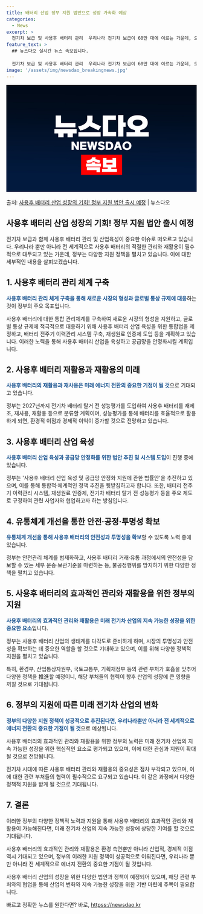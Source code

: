 ```yaml
---
title: 배터리 산업 정부 지원 법안으로 성장 가속화 예상
categories:
  - News
excerpt: >
  전기차 보급 및 사용후 배터리 관리  우리나라 전기차 보급이 60만 대에 이르는 가운데, 오는 2030년 사…
feature_text: >
  ## 뉴스다오 실시간 뉴스 속보입니다.

  전기차 보급 및 사용후 배터리 관리  우리나라 전기차 보급이 60만 대에 이르는 가운데, 오는 2030년 사…
image: '/assets/img/newsdao_breakingnews.jpg'
---
```


![뉴스다오 속보](/assets/img/newsdao_breakingnews.jpg)

<p>출처: <a href="httpss://newsdao.kr/4730" rel="dofollow">사용후 배터리 산업 성장의 기회! 정부 지원 법안 출시 예정</a> | 뉴스다오</p>

<h2 data-ke-size="size26">사용후 배터리 산업 성장의 기회! 정부 지원 법안 출시 예정</h2>

전기차 보급과 함께 사용후 배터리 관리 및 산업육성이 중요한 이슈로 떠오르고 있습니다. 우리나라 뿐만 아니라 전 세계적으로 사용후 배터리의 적절한 관리와 재활용이 필수적으로 대두되고 있는 가운데, 정부는 다양한 지원 정책을 펼치고 있습니다. 이에 대한 세부적인 내용을 살펴보겠습니다.

<p data-ke-size="size16"></p>

<h2 data-ke-size="size24">1. 사용후 배터리 관리 체계 구축</h2>

<b><span style="color: #1a5490;">사용후 배터리 관리 체계 구축을 통해 새로운 시장의 형성과 글로벌 통상 규제에 대응</span></b>하는 것이 정부의 주요 목표입니다.

사용후 배터리에 대한 통합 관리체계를 구축하여 새로운 시장의 형성을 지원하고, 글로벌 통상 규제에 적극적으로 대응하기 위해 사용후 배터리 산업 육성을 위한 통합법을 제정하고, 배터리 전주기 이력관리 시스템 구축, 재생원료 인증제 도입 등을 계획하고 있습니다. 이러한 노력을 통해 사용후 배터리 산업을 육성하고 공급망을 안정화시킬 계획입니다.

<p data-ke-size="size16"></p>

<h2 data-ke-size="size24">2. 사용후 배터리 재활용과 재활용의 미래</h2>

<b><span style="color: #1a5490;">사용후 배터리의 재활용과 재사용은 미래 에너지 전환의 중요한 기점이 될 것</span></b>으로 기대되고 있습니다.

정부는 2027년까지 전기차 배터리 탈거 전 성능평가를 도입하여 사용후 배터리를 재제조, 재사용, 재활용 등으로 분류할 계획이며, 성능평가를 통해 배터리를 효율적으로 활용하게 되면, 환경적 이점과 경제적 이익이 증가할 것으로 전망하고 있습니다.

<p data-ke-size="size16"></p>

<h2 data-ke-size="size24">3. 사용후 배터리 산업 육성</h2>

<b><span style="color: #1a5490;">사용후 배터리 산업 육성과 공급망 안정화를 위한 법안 추진 및 시스템 도입</span></b>이 진행 중에 있습니다.

정부는 '사용후 배터리 산업 육성 및 공급망 안정화 지원에 관한 법률안'을 추진하고 있으며, 이를 통해 통합적·체계적인 정책 추진을 뒷받침하고자 합니다. 또한, 배터리 전주기 이력관리 시스템, 재생원료 인증제, 전기차 배터리 탈거 전 성능평가 등을 주요 제도로 규정하여 관련 사업자와 협업하고자 하는 방침입니다.

<p data-ke-size="size16"></p>

<h2 data-ke-size="size24">4. 유통체계 개선을 통한 안전·공정·투명성 확보</h2>

<b><span style="color: #1a5490;">유통체계 개선을 통해 사용후 배터리의 안전성과 투명성을 확보</span></b>할 수 있도록 노력 중에 있습니다.

정부는 안전관리 체계를 법제화하고, 사용후 배터리 거래·유통 과정에서의 안전성을 담보할 수 있는 세부 운송·보관기준을 마련하는 등, 불공정행위를 방지하기 위한 다양한 정책을 펼치고 있습니다.

<p data-ke-size="size16"></p>

<h2 data-ke-size="size24">5. 사용후 배터리의 효과적인 관리와 재활용을 위한 정부의 지원</h2>

<b><span style="color: #1a5490;">사용후 배터리의 효과적인 관리와 재활용은 미래 전기차 산업의 지속 가능한 성장을 위한 중요한 요소</span></b>입니다.

정부는 사용후 배터리 산업의 생태계를 다각도로 준비하게 하며, 시장의 투명성과 안전성을 확보하는 데 중요한 역할을 할 것으로 기대하고 있으며, 이를 위해 다양한 정책적 지원을 펼치고 있습니다.

<p data-ke-size="size16"></p>

특히, 환경부, 산업통상자원부, 국토교통부, 기획재정부 등의 관련 부처가 호흡을 맞추어 다양한 정책을 推進할 예정이니, 해당 부처들의 협력이 향후 산업의 성장에 큰 영향을 끼칠 것으로 기대됩니다.

<p data-ke-size="size16"></p>

<h2 data-ke-size="size24">6. 정부의 지원에 따른 미래 전기차 산업의 변화</h2>

<b><span style="color: #1a5490;">정부의 다양한 지원 정책이 성공적으로 추진된다면, 우리나라뿐만 아니라 전 세계적으로 에너지 전환의 중요한 기점이 될 것</span></b>으로 예상됩니다.

사용후 배터리의 효과적인 관리와 재활용을 위한 정부의 노력은 미래 전기차 산업의 지속 가능한 성장을 위한 핵심적인 요소로 평가되고 있으며, 이에 대한 관심과 지원이 확대될 것으로 전망됩니다.

<p data-ke-size="size16"></p>

전기차 시대에 따른 사용후 배터리 관리와 재활용의 중요성은 점차 부각되고 있으며, 이에 대한 관련 부처들의 협력이 필수적으로 요구되고 있습니다. 이 같은 과정에서 다양한 정책적 지원을 받게 될 것으로 기대됩니다.

<p data-ke-size="size16"></p>

<h2 data-ke-size="size24">7. 결론</h2>

이러한 정부의 다양한 정책적 노력과 지원을 통해 사용후 배터리의 효과적인 관리와 재활용이 가능해진다면, 미래 전기차 산업의 지속 가능한 성장에 상당한 기여를 할 것으로 기대됩니다.

<p data-ke-size="size16"></p>

사용후 배터리의 효과적인 관리와 재활용은 환경 측면뿐만 아니라 산업적, 경제적 이점 역시 기대되고 있으며, 정부의 이러한 지원 정책이 성공적으로 이뤄진다면, 우리나라 뿐만 아니라 전 세계적으로 에너지 전환의 중요한 기점이 될 것입니다.

<p data-ke-size="size16"></p>

사용후 배터리 산업의 성장을 위한 다양한 법안과 정책이 예정되어 있으며, 해당 관련 부처와의 협업을 통해 산업의 변화와 지속 가능한 성장을 위한 기반 마련에 주목이 필요합니다. 

빠르고 정확한 뉴스를 원한다면? 바로, <a href="httpss://newsdao.kr" rel="dofollow">httpss://newsdao.kr</a>


